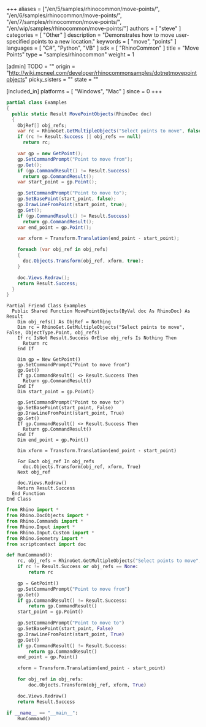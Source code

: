 +++
aliases = ["/en/5/samples/rhinocommon/move-points/", "/en/6/samples/rhinocommon/move-points/", "/en/7/samples/rhinocommon/move-points/", "/en/wip/samples/rhinocommon/move-points/"]
authors = [ "steve" ]
categories = [ "Other" ]
description = "Demonstrates how to move user-specified points to a new location."
keywords = [ "move", "points" ]
languages = [ "C#", "Python", "VB" ]
sdk = [ "RhinoCommon" ]
title = "Move Points"
type = "samples/rhinocommon"
weight = 1

[admin]
TODO = ""
origin = "http://wiki.mcneel.com/developer/rhinocommonsamples/dotnetmovepointobjects"
picky_sisters = ""
state = ""

[included_in]
platforms = [ "Windows", "Mac" ]
since = 0
+++

<div class="codetab-content" id="cs">

```cs
partial class Examples
{
  public static Result MovePointObjects(RhinoDoc doc)
  {
    ObjRef[] obj_refs;
    var rc = RhinoGet.GetMultipleObjects("Select points to move", false, ObjectType.Point, out obj_refs);
    if (rc != Result.Success || obj_refs == null)
      return rc;

    var gp = new GetPoint();
    gp.SetCommandPrompt("Point to move from");
    gp.Get();
    if (gp.CommandResult() != Result.Success)
      return gp.CommandResult();
    var start_point = gp.Point();

    gp.SetCommandPrompt("Point to move to");
    gp.SetBasePoint(start_point, false);
    gp.DrawLineFromPoint(start_point, true);
    gp.Get();
    if (gp.CommandResult() != Result.Success)
      return gp.CommandResult();
    var end_point = gp.Point();

    var xform = Transform.Translation(end_point - start_point);

    foreach (var obj_ref in obj_refs)
    {
      doc.Objects.Transform(obj_ref, xform, true);
    }

    doc.Views.Redraw();
    return Result.Success;
  }
}
```

</div>


<div class="codetab-content" id="vb">

```vbnet
Partial Friend Class Examples
  Public Shared Function MovePointObjects(ByVal doc As RhinoDoc) As Result
	Dim obj_refs() As ObjRef = Nothing
	Dim rc = RhinoGet.GetMultipleObjects("Select points to move", False, ObjectType.Point, obj_refs)
	If rc IsNot Result.Success OrElse obj_refs Is Nothing Then
	  Return rc
	End If

	Dim gp = New GetPoint()
	gp.SetCommandPrompt("Point to move from")
	gp.Get()
	If gp.CommandResult() <> Result.Success Then
	  Return gp.CommandResult()
	End If
	Dim start_point = gp.Point()

	gp.SetCommandPrompt("Point to move to")
	gp.SetBasePoint(start_point, False)
	gp.DrawLineFromPoint(start_point, True)
	gp.Get()
	If gp.CommandResult() <> Result.Success Then
	  Return gp.CommandResult()
	End If
	Dim end_point = gp.Point()

	Dim xform = Transform.Translation(end_point - start_point)

	For Each obj_ref In obj_refs
	  doc.Objects.Transform(obj_ref, xform, True)
	Next obj_ref

	doc.Views.Redraw()
	Return Result.Success
  End Function
End Class
```

</div>


<div class="codetab-content" id="py">

```python
from Rhino import *
from Rhino.DocObjects import *
from Rhino.Commands import *
from Rhino.Input import *
from Rhino.Input.Custom import *
from Rhino.Geometry import *
from scriptcontext import doc

def RunCommand():
    rc, obj_refs = RhinoGet.GetMultipleObjects("Select points to move", False, ObjectType.Point)
    if rc != Result.Success or obj_refs == None:
        return rc

    gp = GetPoint()
    gp.SetCommandPrompt("Point to move from")
    gp.Get()
    if gp.CommandResult() != Result.Success:
        return gp.CommandResult()
    start_point = gp.Point()

    gp.SetCommandPrompt("Point to move to")
    gp.SetBasePoint(start_point, False)
    gp.DrawLineFromPoint(start_point, True)
    gp.Get()
    if gp.CommandResult() != Result.Success:
        return gp.CommandResult()
    end_point = gp.Point()

    xform = Transform.Translation(end_point - start_point)

    for obj_ref in obj_refs:
        doc.Objects.Transform(obj_ref, xform, True)

    doc.Views.Redraw()
    return Result.Success

if __name__ == "__main__":
    RunCommand()
```

</div>
